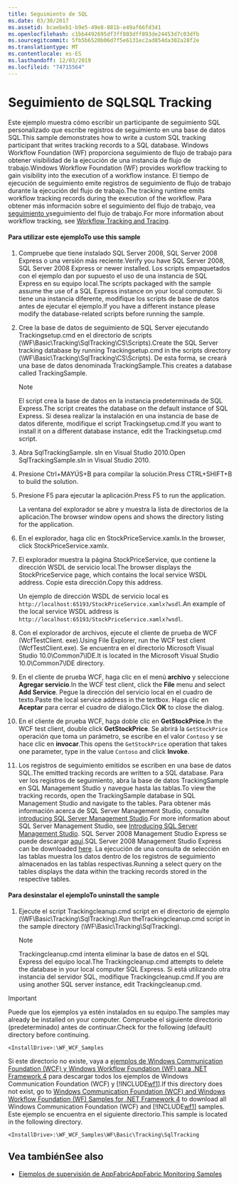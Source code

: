 ```yaml
---
title: Seguimiento de SQL
ms.date: 03/30/2017
ms.assetid: bcaebeb1-b9e5-49e8-881b-e49af66fd341
ms.openlocfilehash: c1bb4492695df3ff803dff893de24453d7c03dfb
ms.sourcegitcommit: 5fb5b6520b06d7f5e6131ec2ad854da302a28f2e
ms.translationtype: MT
ms.contentlocale: es-ES
ms.lasthandoff: 12/03/2019
ms.locfileid: "74715564"
---
```

# <a name="sql-tracking"></a><span data-ttu-id="fb869-102">Seguimiento de SQL</span><span class="sxs-lookup"><span data-stu-id="fb869-102">SQL Tracking</span></span>
<span data-ttu-id="fb869-103">Este ejemplo muestra cómo escribir un participante de seguimiento SQL personalizado que escribe registros de seguimiento en una base de datos SQL.</span><span class="sxs-lookup"><span data-stu-id="fb869-103">This sample demonstrates how to write a custom SQL tracking participant that writes tracking records to a SQL database.</span></span> <span data-ttu-id="fb869-104">Windows Workflow Foundation (WF) proporciona seguimiento de flujo de trabajo para obtener visibilidad de la ejecución de una instancia de flujo de trabajo.</span><span class="sxs-lookup"><span data-stu-id="fb869-104">Windows Workflow Foundation (WF) provides workflow tracking to gain visibility into the execution of a workflow instance.</span></span> <span data-ttu-id="fb869-105">El tiempo de ejecución de seguimiento emite registros de seguimiento de flujo de trabajo durante la ejecución del flujo de trabajo.</span><span class="sxs-lookup"><span data-stu-id="fb869-105">The tracking runtime emits workflow tracking records during the execution of the workflow.</span></span> <span data-ttu-id="fb869-106">Para obtener más información sobre el seguimiento del flujo de trabajo, vea [seguimiento y](../workflow-tracking-and-tracing.md)seguimiento del flujo de trabajo.</span><span class="sxs-lookup"><span data-stu-id="fb869-106">For more information about workflow tracking, see [Workflow Tracking and Tracing](../workflow-tracking-and-tracing.md).</span></span>

#### <a name="to-use-this-sample"></a><span data-ttu-id="fb869-107">Para utilizar este ejemplo</span><span class="sxs-lookup"><span data-stu-id="fb869-107">To use this sample</span></span>

1. <span data-ttu-id="fb869-108">Compruebe que tiene instalado SQL Server 2008, SQL Server 2008 Express o una versión más reciente.</span><span class="sxs-lookup"><span data-stu-id="fb869-108">Verify you have SQL Server 2008, SQL Server 2008 Express or newer installed.</span></span> <span data-ttu-id="fb869-109">Los scripts empaquetados con el ejemplo dan por supuesto el uso de una instancia de SQL Express en su equipo local.</span><span class="sxs-lookup"><span data-stu-id="fb869-109">The scripts packaged with the sample assume the use of a SQL Express instance on your local computer.</span></span> <span data-ttu-id="fb869-110">Si tiene una instancia diferente, modifique los scripts de base de datos antes de ejecutar el ejemplo.</span><span class="sxs-lookup"><span data-stu-id="fb869-110">If you have a different instance please modify the database-related scripts before running the sample.</span></span>

2. <span data-ttu-id="fb869-111">Cree la base de datos de seguimiento de SQL Server ejecutando Trackingsetup.cmd en el directorio de scripts (\WF\Basic\Tracking\SqlTracking\CS\Scripts).</span><span class="sxs-lookup"><span data-stu-id="fb869-111">Create the SQL Server tracking database by running Trackingsetup.cmd in the scripts directory (\WF\Basic\Tracking\SqlTracking\CS\Scripts).</span></span> <span data-ttu-id="fb869-112">De esta forma, se creará una base de datos denominada TrackingSample.</span><span class="sxs-lookup"><span data-stu-id="fb869-112">This creates a database called TrackingSample.</span></span>

    > [!NOTE]
    > <span data-ttu-id="fb869-113">El script crea la base de datos en la instancia predeterminada de SQL Express.</span><span class="sxs-lookup"><span data-stu-id="fb869-113">The script creates the database on the default instance of SQL Express.</span></span> <span data-ttu-id="fb869-114">Si desea realizar la instalación en una instancia de base de datos diferente, modifique el script Trackingsetup.cmd.</span><span class="sxs-lookup"><span data-stu-id="fb869-114">If you want to install it on a different database instance, edit the Trackingsetup.cmd script.</span></span>

3. <span data-ttu-id="fb869-115">Abra SqlTrackingSample. sln en Visual Studio 2010.</span><span class="sxs-lookup"><span data-stu-id="fb869-115">Open SqlTrackingSample.sln in Visual Studio 2010.</span></span>

4. <span data-ttu-id="fb869-116">Presione Ctrl+MAYÚS+B para compilar la solución.</span><span class="sxs-lookup"><span data-stu-id="fb869-116">Press CTRL+SHIFT+B to build the solution.</span></span>

5. <span data-ttu-id="fb869-117">Presione F5 para ejecutar la aplicación.</span><span class="sxs-lookup"><span data-stu-id="fb869-117">Press F5 to run the application.</span></span>

     <span data-ttu-id="fb869-118">La ventana del explorador se abre y muestra la lista de directorios de la aplicación.</span><span class="sxs-lookup"><span data-stu-id="fb869-118">The browser window opens and shows the directory listing for the application.</span></span>

6. <span data-ttu-id="fb869-119">En el explorador, haga clic en StockPriceService.xamlx.</span><span class="sxs-lookup"><span data-stu-id="fb869-119">In the browser, click StockPriceService.xamlx.</span></span>

7. <span data-ttu-id="fb869-120">El explorador muestra la página StockPriceService, que contiene la dirección WSDL de servicio local.</span><span class="sxs-lookup"><span data-stu-id="fb869-120">The browser displays the StockPriceService page, which contains the local service WSDL address.</span></span> <span data-ttu-id="fb869-121">Copie esta dirección.</span><span class="sxs-lookup"><span data-stu-id="fb869-121">Copy this address.</span></span>

     <span data-ttu-id="fb869-122">Un ejemplo de dirección WSDL de servicio local es `http://localhost:65193/StockPriceService.xamlx?wsdl`.</span><span class="sxs-lookup"><span data-stu-id="fb869-122">An example of the local service WSDL address is `http://localhost:65193/StockPriceService.xamlx?wsdl`.</span></span>

8. <span data-ttu-id="fb869-123">Con el explorador de archivos, ejecute el cliente de prueba de WCF (WcfTestClient. exe).</span><span class="sxs-lookup"><span data-stu-id="fb869-123">Using File Explorer, run the WCF test client (WcfTestClient.exe).</span></span> <span data-ttu-id="fb869-124">Se encuentra en el directorio Microsoft Visual Studio 10.0\Common7\IDE.</span><span class="sxs-lookup"><span data-stu-id="fb869-124">It is located in the Microsoft Visual Studio 10.0\Common7\IDE directory.</span></span>

9. <span data-ttu-id="fb869-125">En el cliente de prueba WCF, haga clic en el menú **archivo** y seleccione **Agregar servicio**.</span><span class="sxs-lookup"><span data-stu-id="fb869-125">In the WCF test client, click the **File** menu and select **Add Service**.</span></span> <span data-ttu-id="fb869-126">Pegue la dirección del servicio local en el cuadro de texto.</span><span class="sxs-lookup"><span data-stu-id="fb869-126">Paste the local service address in the textbox.</span></span> <span data-ttu-id="fb869-127">Haga clic en **Aceptar** para cerrar el cuadro de diálogo.</span><span class="sxs-lookup"><span data-stu-id="fb869-127">Click **OK** to close the dialog.</span></span>

10. <span data-ttu-id="fb869-128">En el cliente de prueba WCF, haga doble clic en **GetStockPrice**.</span><span class="sxs-lookup"><span data-stu-id="fb869-128">In the WCF test client, double click **GetStockPrice**.</span></span> <span data-ttu-id="fb869-129">Se abrirá la `GetStockPrice` operación que toma un parámetro, se escribe en el valor `Contoso` y se hace clic en **invocar**.</span><span class="sxs-lookup"><span data-stu-id="fb869-129">This opens the `GetStockPrice` operation that takes one parameter, type in the value `Contoso` and click **Invoke**.</span></span>

11. <span data-ttu-id="fb869-130">Los registros de seguimiento emitidos se escriben en una base de datos SQL.</span><span class="sxs-lookup"><span data-stu-id="fb869-130">The emitted tracking records are written to a SQL database.</span></span> <span data-ttu-id="fb869-131">Para ver los registros de seguimiento, abra la base de datos TrackingSample en SQL Management Studio y navegue hasta las tablas.</span><span class="sxs-lookup"><span data-stu-id="fb869-131">To view the tracking records, open the TrackingSample database in SQL Management Studio and navigate to the tables.</span></span> <span data-ttu-id="fb869-132">Para obtener más información acerca de SQL Server Management Studio, consulte [introducing SQL Server Management Studio](https://go.microsoft.com/fwlink/?LinkId=165645).</span><span class="sxs-lookup"><span data-stu-id="fb869-132">For more information about SQL Server Management Studio, see [Introducing SQL Server Management Studio](https://go.microsoft.com/fwlink/?LinkId=165645).</span></span> <span data-ttu-id="fb869-133">SQL Server 2008 Management Studio Express se puede descargar [aquí](https://go.microsoft.com/fwlink/?LinkId=180520).</span><span class="sxs-lookup"><span data-stu-id="fb869-133">SQL Server 2008 Management Studio Express can be downloaded [here](https://go.microsoft.com/fwlink/?LinkId=180520).</span></span> <span data-ttu-id="fb869-134">La ejecución de una consulta de selección en las tablas muestra los datos dentro de los registros de seguimiento almacenados en las tablas respectivas.</span><span class="sxs-lookup"><span data-stu-id="fb869-134">Running a select query on the tables displays the data within the tracking records stored in the respective tables.</span></span>

#### <a name="to-uninstall-the-sample"></a><span data-ttu-id="fb869-135">Para desinstalar el ejemplo</span><span class="sxs-lookup"><span data-stu-id="fb869-135">To uninstall the sample</span></span>

1. <span data-ttu-id="fb869-136">Ejecute el script Trackingcleanup.cmd script en el directorio de ejemplo (\WF\Basic\Tracking\SqlTracking).</span><span class="sxs-lookup"><span data-stu-id="fb869-136">Run theTrackingcleanup.cmd script in the sample directory (\WF\Basic\Tracking\SqlTracking).</span></span>

    > [!NOTE]
    > <span data-ttu-id="fb869-137">Trackingcleanup.cmd intenta eliminar la base de datos en el SQL Express del equipo local.</span><span class="sxs-lookup"><span data-stu-id="fb869-137">The Trackingcleanup.cmd attempts to delete the database in your local computer SQL Express.</span></span> <span data-ttu-id="fb869-138">Si está utilizando otra instancia del servidor SQL, modifique Trackingcleanup.cmd.</span><span class="sxs-lookup"><span data-stu-id="fb869-138">If you are using another SQL server instance, edit Trackingcleanup.cmd.</span></span>

> [!IMPORTANT]
> <span data-ttu-id="fb869-139">Puede que los ejemplos ya estén instalados en su equipo.</span><span class="sxs-lookup"><span data-stu-id="fb869-139">The samples may already be installed on your computer.</span></span> <span data-ttu-id="fb869-140">Compruebe el siguiente directorio (predeterminado) antes de continuar.</span><span class="sxs-lookup"><span data-stu-id="fb869-140">Check for the following (default) directory before continuing.</span></span>
>
> `<InstallDrive>:\WF_WCF_Samples`
>
> <span data-ttu-id="fb869-141">Si este directorio no existe, vaya a [ejemplos de Windows Communication Foundation (WCF) y Windows Workflow Foundation (WF) para .NET Framework 4](https://www.microsoft.com/download/details.aspx?id=21459) para descargar todos los ejemplos de Windows Communication Foundation (WCF) y [!INCLUDE[wf1](../../../../includes/wf1-md.md)].</span><span class="sxs-lookup"><span data-stu-id="fb869-141">If this directory does not exist, go to [Windows Communication Foundation (WCF) and Windows Workflow Foundation (WF) Samples for .NET Framework 4](https://www.microsoft.com/download/details.aspx?id=21459) to download all Windows Communication Foundation (WCF) and [!INCLUDE[wf1](../../../../includes/wf1-md.md)] samples.</span></span> <span data-ttu-id="fb869-142">Este ejemplo se encuentra en el siguiente directorio.</span><span class="sxs-lookup"><span data-stu-id="fb869-142">This sample is located in the following directory.</span></span>
>
> `<InstallDrive>:\WF_WCF_Samples\WF\Basic\Tracking\SqlTracking`

## <a name="see-also"></a><span data-ttu-id="fb869-143">Vea también</span><span class="sxs-lookup"><span data-stu-id="fb869-143">See also</span></span>

- [<span data-ttu-id="fb869-144">Ejemplos de supervisión de AppFabric</span><span class="sxs-lookup"><span data-stu-id="fb869-144">AppFabric Monitoring Samples</span></span>](https://go.microsoft.com/fwlink/?LinkId=193959)

